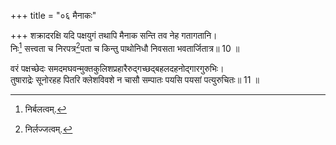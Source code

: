 +++
title = "०६ मैनाकः"

+++
शक्रादरक्षि यदि पक्षयुगं तथापि मैनाक सन्ति तव नेह गतागतानि।  
निः[^4] सत्त्वता च निरपत्र[^5]पता च किन्तु पाथोनिधौ निवसता भवतार्जितात्र॥ 10 ॥  


[^4]: निर्बलत्वम्.


[^5]: निर्लज्जत्वम्.
 
वरं पक्षच्छेदः समदमघवन्मुक्तकुलिशप्रहारैरुद्गच्छद्बहलदहनोद्गारगुरुभिः।  
तुषाराद्रेः सूनोरहह पितरि क्लेशविवशे न चासौ सम्पातः पयसि पयसां पत्युरुचितः॥ 11 ॥  